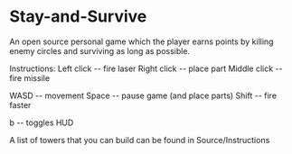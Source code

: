 # Stay-and-Survive
An open source personal game which the player earns points by killing enemy circles and surviving as long as possible.

Instructions:
Left click -- fire laser
Right click -- place part
Middle click -- fire missile

WASD -- movement
Space -- pause game (and place parts)
Shift -- fire faster

b -- toggles HUD

A list of towers that you can build can be found in Source/Instructions
